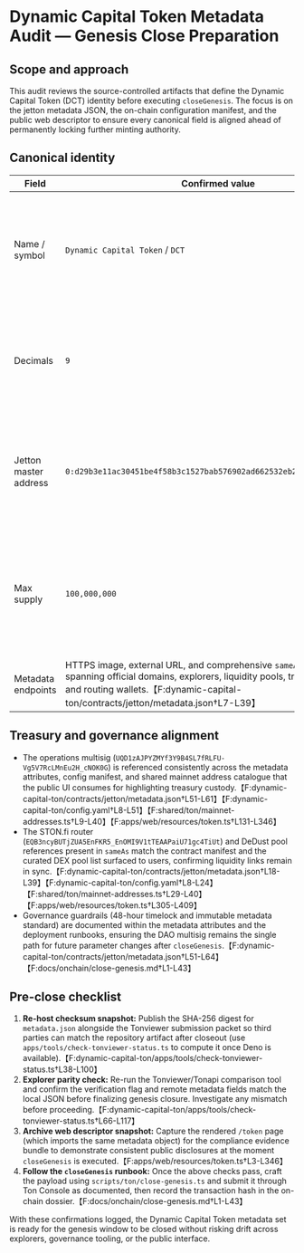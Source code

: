 # Dynamic Capital Token Metadata Audit — Genesis Close Preparation

## Scope and approach

This audit reviews the source-controlled artifacts that define the Dynamic
Capital Token (DCT) identity before executing `closeGenesis`. The focus is on
the jetton metadata JSON, the on-chain configuration manifest, and the public
web descriptor to ensure every canonical field is aligned ahead of permanently
locking further minting authority.

## Canonical identity

| Field                 | Confirmed value                                                                                                                                                                                                              | Evidence                                                                                                                                                                                                                                                                                          |
| --------------------- | ---------------------------------------------------------------------------------------------------------------------------------------------------------------------------------------------------------------------------- | ------------------------------------------------------------------------------------------------------------------------------------------------------------------------------------------------------------------------------------------------------------------------------------------------- |
| Name / symbol         | `Dynamic Capital Token` / `DCT`                                                                                                                                                                                              | `metadata.json` name and symbol entries; `config.yaml` token block; web descriptor imports metadata directly.【F:dynamic-capital-ton/contracts/jetton/metadata.json†L2-L3】【F:dynamic-capital-ton/config.yaml†L1-L6】【F:apps/web/resources/token.ts†L3-L274】                                   |
| Decimals              | `9`                                                                                                                                                                                                                          | Declared in the jetton metadata and mirrored in the config manifest and UI schema checks.【F:dynamic-capital-ton/contracts/jetton/metadata.json†L5-L6】【F:dynamic-capital-ton/config.yaml†L1-L6】【F:apps/web/resources/token.ts†L100-L134】                                                     |
| Jetton master address | `0:d29b3e11ac30451be4f58b3c1527bab576902ad662532eb2b0c8c6098a0e96c7`                                                                                                                                                         | Stored in the metadata JSON, `config.yaml`, and normalized by the web descriptor for explorer links.【F:dynamic-capital-ton/contracts/jetton/metadata.json†L6-L28】【F:dynamic-capital-ton/config.yaml†L1-L14】【F:apps/web/resources/token.ts†L252-L324】                                        |
| Max supply            | `100,000,000`                                                                                                                                                                                                                | Captured in the metadata attributes array, `config.yaml`, and the UI descriptor invariant enforcing the cap before rendering supply stats.【F:dynamic-capital-ton/contracts/jetton/metadata.json†L41-L53】【F:dynamic-capital-ton/config.yaml†L1-L24】【F:apps/web/resources/token.ts†L265-L346】 |
| Metadata endpoints    | HTTPS image, external URL, and comprehensive `sameAs` coverage spanning official domains, explorers, liquidity pools, treasury multisig, and routing wallets.【F:dynamic-capital-ton/contracts/jetton/metadata.json†L7-L39】 |                                                                                                                                                                                                                                                                                                   |

## Treasury and governance alignment

- The operations multisig (`UQD1zAJPYZMYf3Y9B4SL7fRLFU-Vg5V7RcLMnEu2H_cNOK0G`)
  is referenced consistently across the metadata attributes, config manifest,
  and shared mainnet address catalogue that the public UI consumes for
  highlighting treasury
  custody.【F:dynamic-capital-ton/contracts/jetton/metadata.json†L51-L61】【F:dynamic-capital-ton/config.yaml†L8-L51】【F:shared/ton/mainnet-addresses.ts†L9-L40】【F:apps/web/resources/token.ts†L131-L346】
- The STON.fi router (`EQB3ncyBUTjZUA5EnFKR5_EnOMI9V1tTEAAPaiU71gc4TiUt`) and
  DeDust pool references present in `sameAs` match the contract manifest and the
  curated DEX pool list surfaced to users, confirming liquidity links remain in
  sync.【F:dynamic-capital-ton/contracts/jetton/metadata.json†L18-L39】【F:dynamic-capital-ton/config.yaml†L8-L24】【F:shared/ton/mainnet-addresses.ts†L29-L40】【F:apps/web/resources/token.ts†L305-L409】
- Governance guardrails (48-hour timelock and immutable metadata standard) are
  documented within the metadata attributes and the deployment runbooks,
  ensuring the DAO multisig remains the single path for future parameter changes
  after
  `closeGenesis`.【F:dynamic-capital-ton/contracts/jetton/metadata.json†L51-L64】【F:docs/onchain/close-genesis.md†L1-L43】

## Pre-close checklist

1. **Re-host checksum snapshot:** Publish the SHA-256 digest for `metadata.json`
   alongside the Tonviewer submission packet so third parties can match the
   repository artifact after closeout (use
   `apps/tools/check-tonviewer-status.ts` to compute it once Deno is
   available).【F:dynamic-capital-ton/apps/tools/check-tonviewer-status.ts†L38-L100】
2. **Explorer parity check:** Re-run the Tonviewer/Tonapi comparison tool and
   confirm the verification flag and remote metadata fields match the local JSON
   before finalizing genesis closure. Investigate any mismatch before
   proceeding.【F:dynamic-capital-ton/apps/tools/check-tonviewer-status.ts†L66-L117】
3. **Archive web descriptor snapshot:** Capture the rendered `/token` page
   (which imports the same metadata object) for the compliance evidence bundle
   to demonstrate consistent public disclosures at the moment `closeGenesis` is
   executed.【F:apps/web/resources/token.ts†L3-L346】
4. **Follow the `closeGenesis` runbook:** Once the above checks pass, craft the
   payload using `scripts/ton/close-genesis.ts` and submit it through Ton
   Console as documented, then record the transaction hash in the on-chain
   dossier.【F:docs/onchain/close-genesis.md†L1-L43】

With these confirmations logged, the Dynamic Capital Token metadata set is ready
for the genesis window to be closed without risking drift across explorers,
governance tooling, or the public interface.
